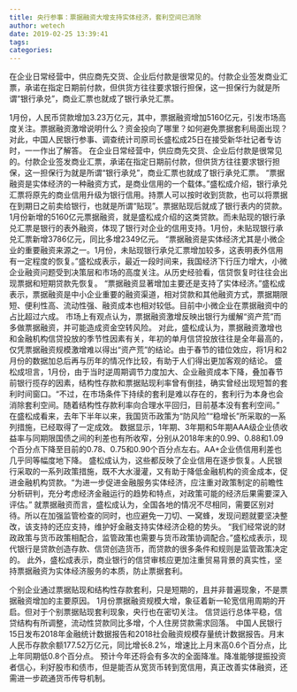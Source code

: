 ```yaml
---
title: 央行参事：票据融资大增支持实体经济，套利空间已消除
author: wetech
date: 2019-02-25 13:39:41
tags: 
categories: 
---
```

在企业日常经营中，供应商先交货、企业后付款是很常见的。付款企业签发商业汇票，承诺在指定日期前付款，但供货方往往要求银行担保，这一担保行为就是所谓“银行承兑”，商业汇票也就成了银行承兑汇票。
<!-- more -->
1月份，人民币贷款增加3.23万亿元，其中，票据融资增加5160亿元，引发市场高度关注。票据融资激增说明什么？资金投向了哪里？如何避免票据套利局面出现？对此，中国人民银行参事、调查统计司原司长盛松成25日在接受新华社记者专访时，一一作出了解答。
在企业日常经营中，供应商先交货、企业后付款是很常见的。付款企业签发商业汇票，承诺在指定日期前付款，但供货方往往要求银行担保，这一担保行为就是所谓“银行承兑”，商业汇票也就成了银行承兑汇票。
“票据融资是实体经济的一种融资方式，是商业信用的一个载体。”盛松成介绍，银行承兑汇票将原先的商业信用升级为银行信用。持票人可以按时收到货款，也可以将票据在到期日之前卖给银行，也就是所谓“贴现”。票据贴现后就成了银行表内的贷款。
1月份新增的5160亿元票据融资，就是盛松成介绍的这类贷款。而未贴现的银行承兑汇票是银行的表外融资，体现了银行对企业的信用支持。1月份，未贴现银行承兑汇票新增3786亿元，同比多增2349亿元。
“票据融资是实体经济尤其是小微企业的重要融资来源之一。1月份，未贴现银行承兑汇票增加较多，这表明表外信用有一定程度的恢复。”盛松成表示，最近一段时间来，我国经济下行压力增大，小微企业融资问题受到决策层和市场的高度关注。从历史经验看，信贷恢复时往往会出现票据和短期贷款先恢复。
“票据融资显著增加主要还是支持了实体经济。”盛松成表示，票据融资是中小企业重要的融资渠道，相对贷款和其他融资方式，票据期限短、便利性高、流动性强、融资成本也相对较低。目前中小微企业在票据融资中的占比超过六成。
市场上有观点认为，票据融资激增反映出银行为缓解“资产荒”而多做票据融资，并可能造成资金空转风险。
对此，盛松成认为，票据融资激增也和金融机构信贷投放的季节性因素有关，年初的单月信贷投放往往是全年最高的，仅凭票据融资规模激增难以得出“资产荒”的结论。由于春节的错位效应，将1月和2月份的数据加总后再与历年的情况作比较，有助于人们得出更加客观的结论。
盛松成坦言，1月份，由于当时逆周期调节力度加大、企业融资成本下降，叠加春节前银行揽存的因素，结构性存款和票据贴现利率曾有倒挂，确实曾经出现短暂的套利时间窗口。“不过，在市场条件下持续的套利是难以存在的，套利行为本身也会消除套利空间。随着结构性存款利率向合理水平回归，目前基本没有套利空间。”
在盛松成看来，去年下半年以来，我国货币政策为“防风险”“稳增长”所采取的一系列措施，已经取得了一定成效。
数据显示，1年期、3年期和5年期AAA级企业债收益率与同期限国债之间的利差也有所收窄，分别从2018年末的0.99、0.88和1.09个百分点下降至目前的0.78、0.75和0.90个百分点左右。AA+企业债信用利差也几乎同等幅度地下降。
盛松成认为，这些都反映了企业信用在逐步恢复。人民银行采取的一系列政策措施，既不大水漫灌，又有助于降低金融机构的资金成本，促进金融机构贷款。“为进一步促进金融服务实体经济，应注重对政策制定的前瞻性分析研判，充分考虑经济金融运行的趋势和特点，对政策可能的经济后果需要深入评估。”
就票据融资而言，盛松成认为，全国各地的情况不尽相同，需要区别对待。所以在加强监管检查的同时，也应避免一刀切、一窝蜂，发现问题就要坚决整改，该支持的还应支持，维护好金融支持实体经济企稳的势头。
“我们经常说的财政政策与货币政策相配合，监管政策也需要与货币政策协调配合。”盛松成表示，现代银行是贷款创造存款、信贷创造货币，而贷款的很多条件和规则是监管政策决定的。
此外，盛松成表示，商业银行的信贷审核应更加注重贸易背景的真实性，坚持票据融资为实体经济服务的本质，防止票据套利。
 
 
个别企业通过票据贴现和结构性存款套利，只是短期的，且并非普遍现象，不是票据融资增加的主要原因。
1月份票据融资规模大增，象征着新一轮宽信用周期的开启。但对于个别票据贴现套利现象，央行也在密切关注。
信贷运行总体平稳，信贷结构有所调整，流动性贷款同比多增，个人住房贷款需求回落。
中国人民银行15日发布2018年金融统计数据报告和2018社会融资规模存量统计数据报告。月末人民币存款余额177.52万亿元，同比增长8.2%，增速比上月末高0.6个百分点，比上年同期低0.8个百分点。
预计今年还将会有多次的全面降准。降准能够提振投资者信心，利好股市和债市，但是能否从宽货币转到宽信用，真正改善实体融资，还需进一步疏通货币传导机制。
